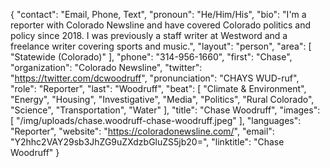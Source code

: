 {
  "contact": "Email, Phone, Text",
  "pronoun": "He/Him/His",
  "bio": "I'm a reporter with Colorado Newsline and have covered Colorado politics and policy since 2018. I was previously a staff writer at Westword and a freelance writer covering sports and music.",
  "layout": "person",
  "area": [
    "Statewide (Colorado)"
  ],
  "phone": "314-956-1660",
  "first": "Chase",
  "organization": "Colorado Newsline",
  "twitter": "https://twitter.com/dcwoodruff",
  "pronunciation": "CHAYS WUD-ruf",
  "role": "Reporter",
  "last": "Woodruff",
  "beat": [
    "Climate & Environment",
    "Energy",
    "Housing",
    "Investigative",
    "Media",
    "Politics",
    "Rural Colorado",
    "Science",
    "Transportation",
    "Water"
  ],
  "title": "Chase Woodruff",
  "images": [
    "/img/uploads/chase.woodruff-chase-woodruff.jpeg"
  ],
  "languages": "Reporter",
  "website": "https://coloradonewsline.com/",
  "email": "Y2hhc2VAY29sb3JhZG9uZXdzbGluZS5jb20=",
  "linktitle": "Chase Woodruff"
}
